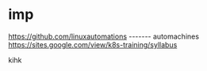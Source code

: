 # imp

https://github.com/linuxautomations    ------- automachines
https://sites.google.com/view/k8s-training/syllabus



kihk